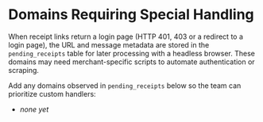# Domains Requiring Special Handling

When receipt links return a login page (HTTP 401, 403 or a redirect to a login page),
the URL and message metadata are stored in the `pending_receipts` table for later
processing with a headless browser. These domains may need merchant-specific
scripts to automate authentication or scraping.

Add any domains observed in `pending_receipts` below so the team can prioritize
custom handlers:

- _none yet_
